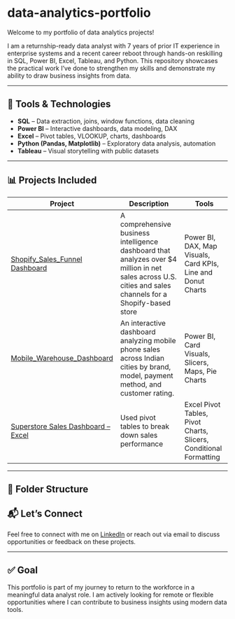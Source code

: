 # data-analytics-portfolio

Welcome to my portfolio of data analytics projects!

I am a returnship-ready data analyst with 7 years of prior IT experience in enterprise systems and a recent career reboot through hands-on reskilling in SQL, Power BI, Excel, Tableau, and Python. This repository showcases the practical work I’ve done to strengthen my skills and demonstrate my ability to draw business insights from data.

---

## 🔧 Tools & Technologies

- **SQL** – Data extraction, joins, window functions, data cleaning
- **Power BI** – Interactive dashboards, data modeling, DAX
- **Excel** – Pivot tables, VLOOKUP, charts, dashboards
- **Python (Pandas, Matplotlib)** – Exploratory data analysis, automation
- **Tableau** – Visual storytelling with public datasets

---

## 📊 Projects Included

| Project | Description | Tools |
|--------|-------------|-------|
| [Shopify_Sales_Funnel Dashboard]() | A comprehensive business intelligence dashboard that analyzes over $4 million in net sales across U.S. cities and sales channels for a Shopify-based store| Power BI, DAX, Map Visuals, Card KPIs, Line and Donut Charts |
| [Mobile_Warehouse_Dashboard]() | An interactive dashboard analyzing mobile phone sales across Indian cities by brand, model, payment method, and customer rating. | Power BI, Card Visuals, Slicers, Maps, Pie Charts |
| [Superstore Sales Dashboard – Excel]() | Used pivot tables to break down sales performance | Excel Pivot Tables, Pivot Charts, Slicers, Conditional Formatting |

---

## 📂 Folder Structure

## 📬 Let’s Connect

Feel free to connect with me on [LinkedIn](https://www.linkedin.com/) or reach out via email to discuss opportunities or feedback on these projects.

---

## ✅ Goal

This portfolio is part of my journey to return to the workforce in a meaningful data analyst role. I am actively looking for remote or flexible opportunities where I can contribute to business insights using modern data tools.
